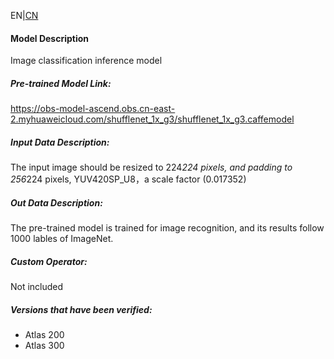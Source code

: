 EN|[CN](Readme_cn.md)
#### Model Description

Image classification inference model

##### Pre-trained Model Link:

https://obs-model-ascend.obs.cn-east-2.myhuaweicloud.com/shufflenet_1x_g3/shufflenet_1x_g3.caffemodel

##### Input Data Description:

The input image should be resized to 224*224 pixels, and padding to 256*224 pixels, YUV420SP_U8，a scale factor (0.017352)

##### Out Data Description:

The pre-trained model is trained for image recognition, and its results follow 1000 lables of ImageNet.

##### Custom Operator:

Not included

##### Versions that have been verified: 

- Atlas 200
- Atlas 300

